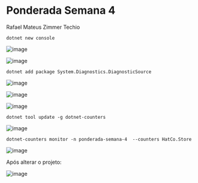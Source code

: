 # Ponderada Semana 4

Rafael Mateus Zimmer Techio


```
dotnet new console
```
![image](https://github.com/user-attachments/assets/211ebc40-1861-48d9-8f31-2aacd29295b1)

![image](https://github.com/user-attachments/assets/cd504e29-80a4-4879-92c5-881bb1c24312)

```
dotnet add package System.Diagnostics.DiagnosticSource
```
![image](https://github.com/user-attachments/assets/63692122-28d0-4241-9b60-c5323edde1bf)


![image](https://github.com/user-attachments/assets/764d9ff6-528e-46e6-871b-7d97284f8b0f)

![image](https://github.com/user-attachments/assets/b4505ef6-c713-4d78-b284-eacfe103dfe5)

```
dotnet tool update -g dotnet-counters
```
![image](https://github.com/user-attachments/assets/fa44dd2e-900f-4a80-8439-f16a5e9b366b)


```
dotnet-counters monitor -n ponderada-semana-4  --counters HatCo.Store
```

![image](https://github.com/user-attachments/assets/cfd421ef-0146-4955-9646-afb55fda34fa)


Após alterar o projeto:

![image](https://github.com/user-attachments/assets/a413acb4-94a2-4eda-b2aa-d3b41f542c7a)

